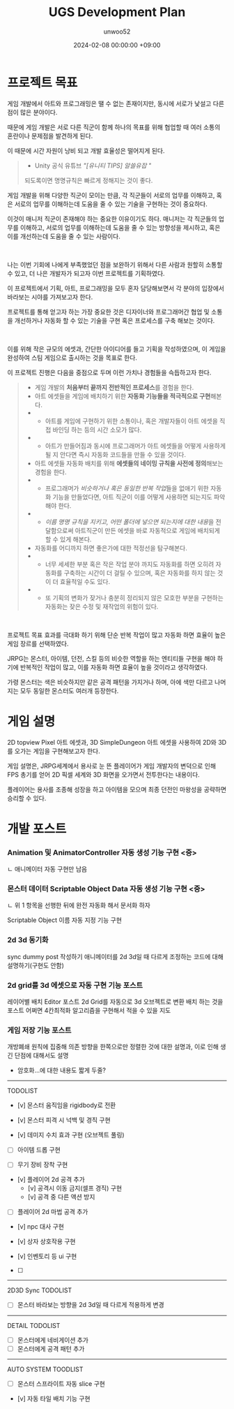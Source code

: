 ﻿---
title: UGS Development Plan
author: unwoo52
date: 2024-02-08 00:00:00 +09:00
categories: [Project, PrivateProject, Project2D3D]
tags: [Project, Project2D3D, 2D, 3D, Automatize]
---

# 프로젝트 목표

게임 개발에서 아트와 프로그래밍은 땔 수 없는 존재이지만, 동시에 서로가 낯설고 다른점이 많은 분야이다.

때문에 게임 개발은 서로 다른 직군이 함께 하나의 목표를 위해 협업할 때 여러 소통의 혼란이나 문제점을 발견하게 된다.

이 때문에 시간 자원이 낭비 되고 개발 효율성은 떨어지게 된다.

> - Unity 공식 유튜브 _"[유니티 TIPS] 알쓸유잡 "_
>
> 되도록이면 명명규칙은 빠르게 정해지는 것이 좋다.

게임 개발을 위해 다양한 직군이 모이는 만큼, 각 직군들이 서로의 업무를 이해하고, 혹은 서로의 업무를 이해하는데 도움을 줄 수 있는 기술을 구현하는 것이 중요하다.

이것이 매니저 직군이 존재해야 하는 중요한 이유이기도 하다. 매니저는 각 직군들의 업무를 이해하고,
서로의 업무를 이해하는데 도움을 줄 수 있는 방향성을 제시하고, 혹은 이를 개선하는데 도움을 줄 수 있는 사람이다.

<br>

나는 이번 기회에 나에게 부족했었던 점을 보완하기 위해서 다른 사람과 원할히 소통할 수 있고, 더 나은 개발자가 되고자 이번 프로젝트를 기획하였다.

이 프로젝트에서 기획, 아트, 프로그래밍을 모두 혼자 담당해보면서 각 분야의 입장에서 바라보는 시야를 가져보고자 한다.

프로젝트를 통해 얻고자 하는 가장 중요한 것은 디자이너와 프로그래머간 협업 및 소통을
개선하거나 자동화 할 수 있는 기술을 구현 혹은 프로세스를 구축 해보는 것이다.

<br>

이를 위해 작은 규모의 에셋과, 간단한 아이디어를 들고 기획을 작성하였으며, 이 게임을 완성하여 스팀 게임으로 출시하는 것을 목표로 한다.

이 프로젝트 진행은 다음을 중점으로 두며 이런 가치나 경험들을 슥듭하고자 한다.

> - 게임 개발의 **처음부터 끝까지 전반적인 프로세스**를 경험을 한다.
> - 아트 에셋들을 게임에 배치하기 위한 **자동화 기능들을 적극적으로 구현**해본다.
> - - 아트를 게임에 구현하기 위한 소통이나, 혹은 개발자들이 아트 에셋을 직접 바인딩 하는 등의 시간 소모가 많다.
> - - 아트가 만들어짐과 동시에 프로그래머가 아트 에셋들을 어떻게 사용하게 될 지 안다면 즉시 자동화 코드들을 만들 수 있을 것이다.
> - 아트 에셋들 자동화 배치를 위해 **에셋들의 네이밍 규칙을 사전에 정의**해보는 경험을 한다.
> - - 프로그래머가 *비슷하거나 혹은 동일한 반복 작업*들을 없애기 위한 자동화 기능을 만들었다면, 아트 직군이 이를 어떻게 사용하면 되는지도 파악해야 한다.
> - - *이름 명명 규칙을 지키고, 어떤 폴더에 넣으면 되는지에 대한 내용*을 전달함으로써 아트직군이 만든 에셋을 바로 자동적으로 게임에 배치되게 할 수 있게 해본다.
> - 자동화를 어디까지 하면 좋은가에 대한 적정선을 탐구해본다.
> - - 너무 세세한 부분 혹은 작은 작업 분야 까지도 자동화를 하면 오히려 자동화를 구축하는 시간이 더 걸릴 수 있으며, 혹은 자동화를 하지 않는 것이 더 효율적일 수도 있다.
> - - 또 기획의 변화가 잦거나 충분히 정리되지 않은 모호한 부분을 구현하는 자동화는 잦은 수정 및 재작업의 위험이 있다.

<br>

프로젝트 목표 효과를 극대화 하기 위해 단순 반복 작업이 많고 자동화 하면 효율이 높은 게임 장르를 선택하였다.

JRPG는 몬스터, 아이템, 던전, 스킬 등의 비슷한 역할을 하는 엔티티들 구현을 해야 하기에 반복적인 작업이 많고, 이를 자동화 하면 효율이 높을 것이라고 생각하였다.

가령 몬스터는 색은 비슷하지만 같은 공격 패턴을 가지거나 하며, 아에 색만 다르고 나머지는 모두 동일한 몬스터도 여러개 등장한다.

# 게임 설명

2D topview Pixel 아트 에셋과, 3D SimpleDungeon 아트 에셋을 사용하여 2D와 3D를 오가는 게임을 구현해보고자 한다.

게임 설명은, JRPG세계에서 용사로 눈 뜬 플레이어가 게임 개발자의 변덕으로 인해 FPS 총기를 얻어 2D 픽셀 세계와 3D 화면을 오가면서 전투한다는 내용이다.

플레이어는 용사를 조종해 성장을 하고 아이템을 모으며 최종 던전인 마왕성을 공략하면 승리할 수 있다.

# 개발 포스트

### Animation 및 AnimatorController 자동 생성 기능 구현      <중>
ㄴ 애니메이터 자동 구현만 남음

### 몬스터 데이터 Scriptable Object Data 자동 생성 기능 구현       <중>
ㄴ 위 1 항목을 선행한 뒤에 완전 자동화 해서 문서화 하자

Scriptable Object 이름 자동 지정 기능 구현

### 2d 3d 동기화
sync dummy post 작성하기
애니메이터를 2d 3d일 때 다르게 조정하는 코드에 대해 설명하기(구현도 안함)

### 2d grid를 3d 에셋으로 자동 구현 기능 포스트
레이어별 배치 Editor 포스트
2d Grid를 자동으로 3d 오브젝트로 변환 배치 하는 것을 포스트
  어쩌면 4칸최적화 알고리즘을 구현해서 적을 수 있을 지도

### 게임 저장 기능 포스트
개방폐쇄 원칙에 집중해 의존 방향을 한쪽으로만 정렬한 것에 대한 설명과,
이로 인해 생긴 단점에 대해서도 설명
+ 암호화...에 대한 내용도 짧게 두줄?







----------
TODOLIST

- [v] 몬스터 움직임을 rigidbody로 전환
- [v] 몬스터 피격 시 넉백 및 경직 구현

- [v] 데미지 수치 효과 구현 (오브젝트 풀링)
- [ ] 아이템 드롭 구현

- [ ] 무기 장비 장착 구현

- [v] 플레이어 2d 공격 추가
  - [v] 공격시 이동 금지(셀프 경직) 구현
  - [v] 공격 중 다른 액션 방지

- [ ] 플레이어 2d 마법 공격 추가

- [v] npc 대사 구현

- [v] 상자 상호작용 구현

- [v] 인벤토리 등 ui 구현

- [ ]

----------
2D3D Sync TODOLIST

- [ ] 몬스터 바라보는 방향을 2d 3d일 때 다르게 적용하게 변경

----------
DETAIL TODOLIST

- [ ] 몬스터에게 네비게이션 추가
- [ ] 몬스터에게 공격 패턴 추가

----------
AUTO SYSTEM TOODLIST

- [ ] 몬스터 스프라이트 자동 slice 구현
- [v] 자동 타일 배치 기능 구현
